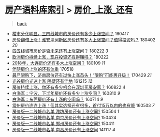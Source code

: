 [房产语料库索引](../../README.md)  > [房价_上涨_还有](房价_上涨_还有.md)
====
> [back](../README.md)

- [楼市分化明显，三四线城市的房价还有多少上涨空间？](http://jkwz.applinzi.com/ittc/7093008006587614215.html#%E6%A5%BC%E5%B8%82%E5%88%86%E5%8C%96%E6%98%8E%E6%98%BE%EF%BC%8C%E4%B8%89%E5%9B%9B%E7%BA%BF%E5%9F%8E%E5%B8%82%E7%9A%84%E6%88%BF%E4%BB%B7%E8%BF%98%E6%9C%89%E5%A4%9A%E5%B0%91%E4%B8%8A%E6%B6%A8%E7%A9%BA%E9%97%B4%EF%BC%9F) 180417  
- [房价翻倍上涨！淮安清河新区房价还有多大上涨空间？值得投资吗？](http://jkwz.applinzi.com/ittc/7087398659857843216.html#%E6%88%BF%E4%BB%B7%E7%BF%BB%E5%80%8D%E4%B8%8A%E6%B6%A8%EF%BC%81%E6%B7%AE%E5%AE%89%E6%B8%85%E6%B2%B3%E6%96%B0%E5%8C%BA%E6%88%BF%E4%BB%B7%E8%BF%98%E6%9C%89%E5%A4%9A%E5%A4%A7%E4%B8%8A%E6%B6%A8%E7%A9%BA%E9%97%B4%EF%BC%9F%E5%80%BC%E5%BE%97%E6%8A%95%E8%B5%84%E5%90%97%EF%BC%9F) 180402 *20* 
- [四五线城市房价是否未来还有上涨空间？](http://jkwz.applinzi.com/ittc/7072904849383752715.html#%E5%9B%9B%E4%BA%94%E7%BA%BF%E5%9F%8E%E5%B8%82%E6%88%BF%E4%BB%B7%E6%98%AF%E5%90%A6%E6%9C%AA%E6%9D%A5%E8%BF%98%E6%9C%89%E4%B8%8A%E6%B6%A8%E7%A9%BA%E9%97%B4%EF%BC%9F) 180222 *3* 
- [欧洲房价持续上涨，现在投资还有得赚吗？](http://jkwz.applinzi.com/ittc/7072857881521423377.html#%E6%AC%A7%E6%B4%B2%E6%88%BF%E4%BB%B7%E6%8C%81%E7%BB%AD%E4%B8%8A%E6%B6%A8%EF%BC%8C%E7%8E%B0%E5%9C%A8%E6%8A%95%E8%B5%84%E8%BF%98%E6%9C%89%E5%BE%97%E8%B5%9A%E5%90%97%EF%BC%9F) 180222  
- [2018年，大连房价还有多大上涨空间？](http://jkwz.applinzi.com/ittc/7056672282653492235.html#2018%E5%B9%B4%EF%BC%8C%E5%A4%A7%E8%BF%9E%E6%88%BF%E4%BB%B7%E8%BF%98%E6%9C%89%E5%A4%9A%E5%A4%A7%E4%B8%8A%E6%B6%A8%E7%A9%BA%E9%97%B4%EF%BC%9F) 180109 *11* 
- [伴随房价上涨的还有体重](http://jkwz.applinzi.com/ittc/6969013266146657285.html#%E4%BC%B4%E9%9A%8F%E6%88%BF%E4%BB%B7%E4%B8%8A%E6%B6%A8%E7%9A%84%E8%BF%98%E6%9C%89%E4%BD%93%E9%87%8D) 170518  
- [最严限购下，济南房价还有过快上涨苗头！“限购”可能再升级！](http://jkwz.applinzi.com/ittc/6961891811642573829.html#%E6%9C%80%E4%B8%A5%E9%99%90%E8%B4%AD%E4%B8%8B%EF%BC%8C%E6%B5%8E%E5%8D%97%E6%88%BF%E4%BB%B7%E8%BF%98%E6%9C%89%E8%BF%87%E5%BF%AB%E4%B8%8A%E6%B6%A8%E8%8B%97%E5%A4%B4%EF%BC%81%E2%80%9C%E9%99%90%E8%B4%AD%E2%80%9D%E5%8F%AF%E8%83%BD%E5%86%8D%E5%8D%87%E7%BA%A7%EF%BC%81) 170429 *21* 
- [光谷房价光速上涨 隔壁还有洼地](http://jkwz.applinzi.com/ittc/6911877756500837381.html#%E5%85%89%E8%B0%B7%E6%88%BF%E4%BB%B7%E5%85%89%E9%80%9F%E4%B8%8A%E6%B6%A8+%E9%9A%94%E5%A3%81%E8%BF%98%E6%9C%89%E6%B4%BC%E5%9C%B0) 161215 *12* 
- [房价持续上涨，你还有多少机会在深圳买房安家？](http://jkwz.applinzi.com/ittc/6869281503414060036.html#%E6%88%BF%E4%BB%B7%E6%8C%81%E7%BB%AD%E4%B8%8A%E6%B6%A8%EF%BC%8C%E4%BD%A0%E8%BF%98%E6%9C%89%E5%A4%9A%E5%B0%91%E6%9C%BA%E4%BC%9A%E5%9C%A8%E6%B7%B1%E5%9C%B3%E4%B9%B0%E6%88%BF%E5%AE%89%E5%AE%B6%EF%BC%9F) 160822 *4* 
- [白海军：宁波，下半年房价还有多少上涨空间？](http://jkwz.applinzi.com/ittc/6864674741599863812.html#%E7%99%BD%E6%B5%B7%E5%86%9B%EF%BC%9A%E5%AE%81%E6%B3%A2%EF%BC%8C%E4%B8%8B%E5%8D%8A%E5%B9%B4%E6%88%BF%E4%BB%B7%E8%BF%98%E6%9C%89%E5%A4%9A%E5%B0%91%E4%B8%8A%E6%B6%A8%E7%A9%BA%E9%97%B4%EF%BC%9F) 160810 *9* 
- [白海军：东莞房价还有上涨的空间吗？](http://jkwz.applinzi.com/ittc/6854654851920954373.html#%E7%99%BD%E6%B5%B7%E5%86%9B%EF%BC%9A%E4%B8%9C%E8%8E%9E%E6%88%BF%E4%BB%B7%E8%BF%98%E6%9C%89%E4%B8%8A%E6%B6%A8%E7%9A%84%E7%A9%BA%E9%97%B4%E5%90%97%EF%BC%9F) 160714 *9* 
- [常州房价连连上涨！但其实选择还有很多，首付15万以内的也有哦](http://jkwz.applinzi.com/ittc/6827905031843873797.html#%E5%B8%B8%E5%B7%9E%E6%88%BF%E4%BB%B7%E8%BF%9E%E8%BF%9E%E4%B8%8A%E6%B6%A8%EF%BC%81%E4%BD%86%E5%85%B6%E5%AE%9E%E9%80%89%E6%8B%A9%E8%BF%98%E6%9C%89%E5%BE%88%E5%A4%9A%EF%BC%8C%E9%A6%96%E4%BB%9815%E4%B8%87%E4%BB%A5%E5%86%85%E7%9A%84%E4%B9%9F%E6%9C%89%E5%93%A6) 160503 *7* 
- [房价版一二线城市名单 潍坊房价还有上涨空间?](http://jkwz.applinzi.com/ittc/547650611408450798.html#%E6%88%BF%E4%BB%B7%E7%89%88%E4%B8%80%E4%BA%8C%E7%BA%BF%E5%9F%8E%E5%B8%82%E5%90%8D%E5%8D%95+%E6%BD%8D%E5%9D%8A%E6%88%BF%E4%BB%B7%E8%BF%98%E6%9C%89%E4%B8%8A%E6%B6%A8%E7%A9%BA%E9%97%B4%3F) 150504 *1* 
- [房价版一二线城市名单 南京房价还有上涨空间?](http://jkwz.applinzi.com/ittc/547650611405643956.html#%E6%88%BF%E4%BB%B7%E7%89%88%E4%B8%80%E4%BA%8C%E7%BA%BF%E5%9F%8E%E5%B8%82%E5%90%8D%E5%8D%95+%E5%8D%97%E4%BA%AC%E6%88%BF%E4%BB%B7%E8%BF%98%E6%9C%89%E4%B8%8A%E6%B6%A8%E7%A9%BA%E9%97%B4%3F) 150424  
- [房价版一二线城市名单 郑州房价还有上涨空间?](http://jkwz.applinzi.com/ittc/547650611404386199.html#%E6%88%BF%E4%BB%B7%E7%89%88%E4%B8%80%E4%BA%8C%E7%BA%BF%E5%9F%8E%E5%B8%82%E5%90%8D%E5%8D%95+%E9%83%91%E5%B7%9E%E6%88%BF%E4%BB%B7%E8%BF%98%E6%9C%89%E4%B8%8A%E6%B6%A8%E7%A9%BA%E9%97%B4%3F) 150411  
- [房价版一二线城市名单 南昌房价还有上涨空间](http://jkwz.applinzi.com/ittc/547650611380184789.html#%E6%88%BF%E4%BB%B7%E7%89%88%E4%B8%80%E4%BA%8C%E7%BA%BF%E5%9F%8E%E5%B8%82%E5%90%8D%E5%8D%95+%E5%8D%97%E6%98%8C%E6%88%BF%E4%BB%B7%E8%BF%98%E6%9C%89%E4%B8%8A%E6%B6%A8%E7%A9%BA%E9%97%B4) 141117 *4* 
